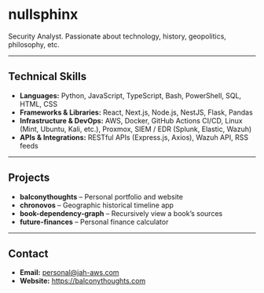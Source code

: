 # nullsphinx

Security Analyst. Passionate about technology, history, geopolitics, philosophy, etc.

---

## Technical Skills

- **Languages:** Python, JavaScript, TypeScript, Bash, PowerShell, SQL, HTML, CSS  
- **Frameworks & Libraries:** React, Next.js, Node.js, NestJS, Flask, Pandas  
- **Infrastructure & DevOps:** AWS, Docker, GitHub Actions CI/CD, Linux (Mint, Ubuntu, Kali, etc.), Proxmox, SIEM / EDR (Splunk, Elastic, Wazuh)  
- **APIs & Integrations:** RESTful APIs (Express.js, Axios), Wazuh API, RSS feeds  

---

## Projects

- **balconythoughts** – Personal portfolio and website  
- **chronovos** – Geographic historical timeline app  
- **book-dependency-graph** – Recursively view a book’s sources  
- **future-finances** – Personal finance calculator  

---

## Contact

- **Email:** personal@jah-aws.com  
- **Website:** https://balconythoughts.com  

